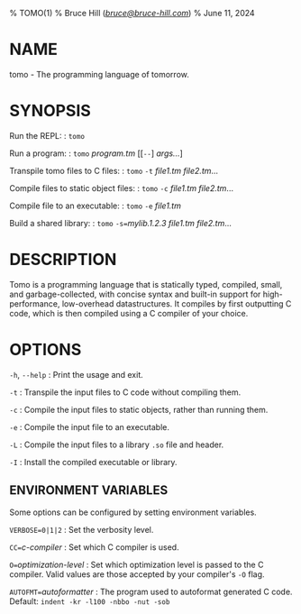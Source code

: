 % TOMO(1)
% Bruce Hill (*bruce@bruce-hill.com*)
% June 11, 2024

# NAME

tomo - The programming language of tomorrow.

# SYNOPSIS

Run the REPL:
: `tomo`

Run a program:
: `tomo` *program.tm* \[\[`--`\] *args...*\]

Transpile tomo files to C files:
: `tomo` `-t` *file1.tm* *file2.tm*...

Compile files to static object files:
: `tomo` `-c` *file1.tm* *file2.tm*...

Compile file to an executable:
: `tomo` `-e` *file1.tm*

Build a shared library:
: `tomo` `-s=`*mylib.1.2.3* *file1.tm* *file2.tm*...

# DESCRIPTION

Tomo is a programming language that is statically typed, compiled, small, and
garbage-collected, with concise syntax and built-in support for
high-performance, low-overhead datastructures. It compiles by first outputting
C code, which is then compiled using a C compiler of your choice.

# OPTIONS

`-h`, `--help`
: Print the usage and exit.

`-t`
: Transpile the input files to C code without compiling them.

`-c`
: Compile the input files to static objects, rather than running them.

`-e`
: Compile the input file to an executable.

`-L`
: Compile the input files to a library `.so` file and header.

`-I`
: Install the compiled executable or library.

## ENVIRONMENT VARIABLES

Some options can be configured by setting environment variables.

`VERBOSE=0|1|2`
: Set the verbosity level.

`CC=`*c-compiler*
: Set which C compiler is used.

`O=`*optimization-level*
: Set which optimization level is passed to the C compiler. Valid values are
  those accepted by your compiler's `-O` flag.

`AUTOFMT=`*autoformatter*
: The program used to autoformat generated C code. Default: `indent -kr -l100 -nbbo -nut -sob`
